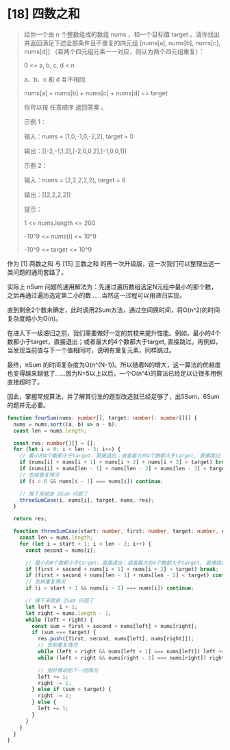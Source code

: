 # [18] 四数之和

> 给你一个由 n 个整数组成的数组 nums ，和一个目标值 target 。请你找出并返回满足下述全部条件且不重复的四元组 [nums[a], nums[b], nums[c], nums[d]] （若两个四元组元素一一对应，则认为两个四元组重复）：
>
> 0 <= a, b, c, d < n
>
> a、b、c 和 d 互不相同
>
> nums[a] + nums[b] + nums[c] + nums[d] == target
>
> 你可以按 任意顺序 返回答案 。
>
> 示例 1：
>
> 输入：nums = [1,0,-1,0,-2,2], target = 0
>
> 输出：[[-2,-1,1,2],[-2,0,0,2],[-1,0,0,1]]
>
> 示例 2：
>
> 输入：nums = [2,2,2,2,2], target = 8
>
> 输出：[[2,2,2,2]]
>
> 提示：
>
> 1 <= nums.length <= 200
>
> -10^9 <= nums[i] <= 10^9
>
> -10^9 <= target <= 10^9

作为 [1] 两数之和 与 [15] 三数之和 的再一次升级版，这一次我们可以整理出这一类问题的通用套路了。

实际上 nSum 问题的通用解法为：先通过遍历数组选定N元组中最小的那个数，之后再通过遍历选定第二小的数……当然这一过程可以用递归实现。

直到剩余2个数未确定，此时调用2Sum方法，通过空间换时间，将O(n^2)的时间复杂度缩小为O(n)。

在进入下一级递归之前，我们需要做好一定的剪枝来提升性能。例如，最小的4个数都小于target，直接退出；或者最大的4个数都大于target, 直接跳过。再例如，当发现当前值与下一个值相同时，说明有重复元素，同样跳过。

最终，nSum 的时间复杂度为O(n^(N-1))。所以随着N的增大，这一算法的优越度也变得越来越低了……因为N=5以上以后，一个O(n^4)的算法已经足以让很多用例直接超时了。

因此，掌握常规算法，并了解其衍生的题型改造就已经足够了，出5Sum，6Sum的题并无必要。

```ts
function fourSum(nums: number[], target: number): number[][] {
  nums = nums.sort((a, b) => a - b);
  const len = nums.length;

  const res: number[][] = [];
  for (let i = 0; i < len - 3; i++) {
    // 最小的4个数都小于target，直接退出；或者最大的4个数都大于target, 直接跳过
    if (nums[i] + nums[i + 1] + nums[i + 2] + nums[i + 3] > target) break;
    if (nums[i] + nums[len - 1] + nums[len - 2] + nums[len - 3] < target) continue;
    // 去掉重复情况
    if (i > 0 && nums[i - 1] === nums[i]) continue;

    // 接下来就是 3Sum 问题了
    threeSumCase(i, nums[i], target, nums, res);
  }

  return res;

  function threeSumCase(start: number, first: number, target: number, nums: number[], res: number[][]) {
    const len = nums.length;
    for (let i = start + 1; i < len - 2; i++) {
      const second = nums[i];

      // 最小的4个数都小于target，直接退出；或者最大的4个数都大于target, 直接跳过
      if (first + second + nums[i + 1] + nums[i + 2] > target) break;
      if (first + second + nums[len - 1] + nums[len - 2] < target) continue;
      // 去掉重复情况
      if (i > start + 1 && nums[i - 1] === nums[i]) continue;

      // 接下来就是 2Sum 问题了
      let left = i + 1;
      let right = nums.length - 1;
      while (left < right) {
        const sum = first + second + nums[left] + nums[right];
        if (sum === target) {
          res.push([first, second, nums[left], nums[right]]);
          // 去除重复情况
          while (left < right && nums[left + 1] === nums[left]) left += 1;
          while (left < right && nums[right - 1] === nums[right]) right -= 1;

          // 指针移动到下一组情况
          left += 1;
          right -= 1;
        } else if (sum > target) {
          right -= 1;
        } else {
          left += 1;
        }
      }
    }
  }
}
```
